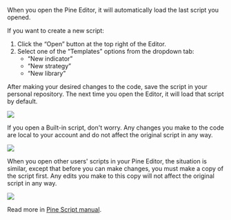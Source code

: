 When you open the Pine Editor, it will automatically load the last script you opened.

If you want to create a new script:

1.  Click the “Open” button at the top right of the Editor.
2.  Select one of the “Templates” options from the dropdown tab:
    -   “New indicator”
    -   “New strategy”
    -   “New library”

After making your desired changes to the code, save the script in your personal repository. The next time you open the Editor, it will load that script by default.

![](https://s3.amazonaws.com/cdn.freshdesk.com/data/helpdesk/attachments/production/43435278401/original/oO3vKSr2q_gM0KBJlfKD1GZ93dUy89dzpQ.gif?1694421094)

If you open a Built-in script, don't worry. Any changes you make to the code are local to your account and do not affect the original script in any way.

![](https://s3.amazonaws.com/cdn.freshdesk.com/data/helpdesk/attachments/production/43435278644/original/bAx0dn_riidpgsPXPLvyH5u1j4BYgThdTw.gif?1694421137)

When you open other users' scripts in your Pine Editor, the situation is similar, except that before you can make changes, you must make a copy of the script first. Any edits you make to this copy will not affect the original script in any way.

![](https://s3.amazonaws.com/cdn.freshdesk.com/data/helpdesk/attachments/production/43435282317/original/FnwssESe97Cftjbkk8Q0mcnR3F70alcdyw.gif?1694421920)

Read more in [Pine Script manual](https://www.tradingview.com/pine-script-docs/writing/publishing/#publishing-scripts).